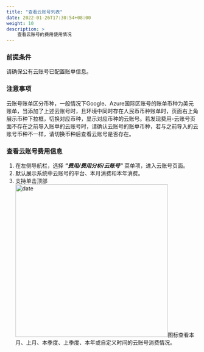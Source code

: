 ```yaml
---
title: "查看云账号列表"
date: 2022-01-26T17:30:54+08:00
weight: 10
description: >
    查看云账号的费用使用情况
---
```


### 前提条件

请确保公有云账号已配置账单信息。

### 注意事项

云账号账单区分币种，一般情况下Google、Azure国际区账号的账单币种为美元账单，当添加了上述云账号时，且环境中同时存在人民币币种账单时，页面右上角展示币种下拉框，切换对应币种，显示对应币种的云账号。若发现费用-云账号页面不存在之前导入账单的云账号时，请确认云账号的账单币种，若与之前导入的云账号币种不一样，请切换币种后查看云账号是否存在。

### 查看云账号费用信息

1. 在左侧导航栏，选择 **_"费用/费用分析/云账号"_** 菜单项，进入云账号页面。
2. 默认展示系统中云账号的平台、本月消费和本年消费。
3. 支持单击顶部<img src="../../../../images/month1.png" width="400" alt="date">图标查看本月、上月、本季度、上季度、本年或自定义时间的云账号消费情况。
